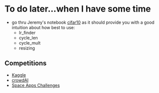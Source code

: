 # To do later...when I have some time

* go thru Jeremy's notebook [cifar10](https://github.com/fastai/fastai/blob/master/courses/dl1/cifar10.ipynb) as it should provide you with a good intuition about how best to use:
  - lr_finder
  - cycle_len
  - cycle_mult
  - resizing


## Competitions

* [Kaggle](https://www.kaggle.com/competitions)
* [crowdAI](https://www.crowdai.org)  
* [Space Apps Challenges](https://2017.spaceappschallenge.org/challenges/)

